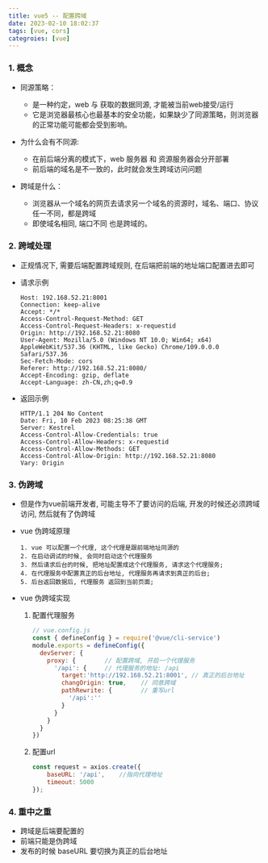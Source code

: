 ```yaml
---
title: vue5 -- 配置跨域
date: 2023-02-10 18:02:37
tags: [vue, cors]
categroies: [vue]
---
```


### 1. 概念
- 同源策略：
  - 是一种约定，web 与 获取的数据同源, 才能被当前web接受/运行
  - 它是浏览器最核心也最基本的安全功能，如果缺少了同源策略，则浏览器的正常功能可能都会受到影响。

- 为什么会有不同源:
  - 在前后端分离的模式下，web 服务器 和 资源服务器会分开部署
  - 前后端的域名是不一致的，此时就会发生跨域访问问题 

- 跨域是什么：
  - 浏览器从一个域名的网页去请求另一个域名的资源时，域名、端口、协议任一不同，都是跨域
  - 即使域名相同, 端口不同 也是跨域的。



### 2. 跨域处理 
- 正规情况下, 需要后端配置跨域规则, 在后端把前端的地址端口配置进去即可

- 请求示例
  ```
  Host: 192.168.52.21:8001
  Connection: keep-alive
  Accept: */*
  Access-Control-Request-Method: GET
  Access-Control-Request-Headers: x-requestid
  Origin: http://192.168.52.21:8080
  User-Agent: Mozilla/5.0 (Windows NT 10.0; Win64; x64) AppleWebKit/537.36 (KHTML, like Gecko) Chrome/109.0.0.0 Safari/537.36
  Sec-Fetch-Mode: cors
  Referer: http://192.168.52.21:8080/
  Accept-Encoding: gzip, deflate
  Accept-Language: zh-CN,zh;q=0.9
  ```

- 返回示例
  ```
  HTTP/1.1 204 No Content
  Date: Fri, 10 Feb 2023 08:25:38 GMT
  Server: Kestrel
  Access-Control-Allow-Credentials: true
  Access-Control-Allow-Headers: x-requestid
  Access-Control-Allow-Methods: GET
  Access-Control-Allow-Origin: http://192.168.52.21:8080
  Vary: Origin
  ```

### 3. 伪跨域

- 但是作为vue前端开发者, 可能主导不了要访问的后端, 开发的时候还必须跨域访问, 然后就有了伪跨域 


- vue 伪跨域原理
  ```
  1. vue 可以配置一个代理, 这个代理是跟前端地址同源的
  2. 在启动调试的时候, 会同时启动这个代理服务
  3. 然后请求后台的时候, 把地址配置成这个代理服务, 请求这个代理服务; 
  4. 在代理服务中配置真正的后台地址, 代理服务再请求到真正的后台; 
  5. 后台返回数据后, 代理服务 返回到当前页面;
  ```

- vue 伪跨域实现
  1. 配置代理服务
      ```js
      // vue.config.js
      const { defineConfig } = require('@vue/cli-service')
      module.exports = defineConfig({
        devServer: {
          proxy: {        // 配置跨域, 开启一个代理服务
            '/api': {     // 代理服务的地址: /api
              target:'http://192.168.52.21:8001', // 真正的后台地址
              changOrigin: true,    // 同意跨域
              pathRewrite: {        // 重写url
                '/api':''
              }
            }
          }
        }
      })
      ```
  2. 配置url
      ```js
      const request = axios.create({
          baseURL: '/api',    //指向代理地址
          timeout: 5000
      });
      ```

### 4. 重中之重
- 跨域是后端要配置的
- 前端只能是伪跨域
- 发布的时候 baseURL 要切换为真正的后台地址

